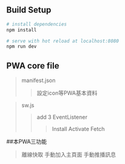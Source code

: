 
## Build Setup

``` bash
# install dependencies
npm install

# serve with hot reload at localhost:8080
npm run dev
```

## PWA core file
> manifest.json  
>> 設定icon等PWA基本資料

> sw.js
>>add 3 EventListener
>>>Install
>>>Activate
>>>Fetch


##本PWA三功能
>離線快取
>手動加入主頁面
>手動推播訊息








